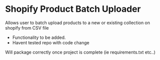 # Shopify Product Batch Uploader
Allows user to batch upload products to a new or existing collection on shopify from CSV file

* Functionality to be added.
* Havent tested repo with code change

Will package correctly once project is complete (ie requirements.txt etc..)

